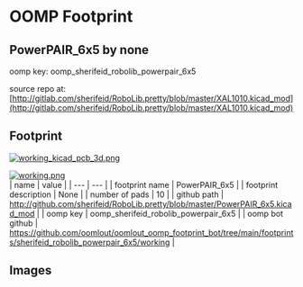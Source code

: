 # OOMP Footprint  
## PowerPAIR_6x5  by none  
  
oomp key: oomp_sherifeid_robolib_powerpair_6x5  
  
source repo at: [http://gitlab.com/sherifeid/RoboLib.pretty/blob/master/XAL1010.kicad_mod](http://gitlab.com/sherifeid/RoboLib.pretty/blob/master/XAL1010.kicad_mod)  
## Footprint  
  
[![working_kicad_pcb_3d.png](working_kicad_pcb_3d_600.png)](working_kicad_pcb_3d.png)  
  
[![working.png](working_600.png)](working.png)  
| name | value | 
| --- | --- | 
| footprint name | PowerPAIR_6x5 | 
| footprint description | None | 
| number of pads | 10 | 
| github path | http://github.com/sherifeid/RoboLib.pretty/blob/master/PowerPAIR_6x5.kicad_mod | 
| oomp key | oomp_sherifeid_robolib_powerpair_6x5 | 
| oomp bot github | https://github.com/oomlout/oomlout_oomp_footprint_bot/tree/main/footprints/sherifeid_robolib_powerpair_6x5/working | 
## Images  

